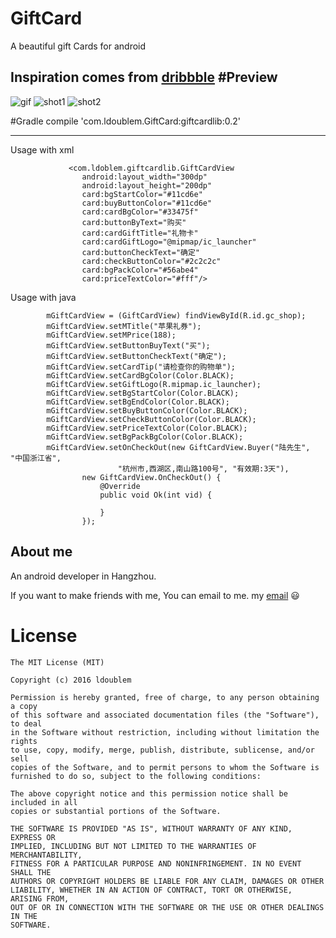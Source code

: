# GiftCard
A beautiful gift Cards for android

Inspiration comes from [dribbble](https://dribbble.com/shots/2045026-Gift-Card)
#Preview
---
![gif](https://github.com/ldoublem/GiftCard/blob/master/screenshot/shot.gif)
![shot1](https://github.com/ldoublem/GiftCard/blob/master/screenshot/shot1.png)
![shot2](https://github.com/ldoublem/GiftCard/blob/master/screenshot/shot2.png)

#Gradle
compile 'com.ldoublem.GiftCard:giftcardlib:0.2'

---
Usage with xml
```
             <com.ldoblem.giftcardlib.GiftCardView
                android:layout_width="300dp"
                android:layout_height="200dp"
                card:bgStartColor="#11cd6e"
                card:buyButtonColor="#11cd6e"
                card:cardBgColor="#33475f"
                card:buttonByText="购买"
                card:cardGiftTitle="礼物卡"
                card:cardGiftLogo="@mipmap/ic_launcher"
                card:buttonCheckText="确定"
                card:checkButtonColor="#2c2c2c"
                card:bgPackColor="#56abe4"
                card:priceTextColor="#fff"/>
```
Usage with java
```
        mGiftCardView = (GiftCardView) findViewById(R.id.gc_shop);
        mGiftCardView.setMTitle("苹果礼券");
        mGiftCardView.setMPrice(188);
        mGiftCardView.setButtonBuyText("买");
        mGiftCardView.setButtonCheckText("确定");
        mGiftCardView.setCardTip("请检查你的购物单");
        mGiftCardView.setCardBgColor(Color.BLACK);
        mGiftCardView.setGiftLogo(R.mipmap.ic_launcher);
        mGiftCardView.setBgStartColor(Color.BLACK);
        mGiftCardView.setBgEndColor(Color.BLACK);
        mGiftCardView.setBuyButtonColor(Color.BLACK);
        mGiftCardView.setCheckButtonColor(Color.BLACK);
        mGiftCardView.setPriceTextColor(Color.BLACK);
        mGiftCardView.setBgPackBgColor(Color.BLACK);
        mGiftCardView.setOnCheckOut(new GiftCardView.Buyer("陆先生", "中国浙江省",
                        "杭州市,西湖区,南山路100号", "有效期:3天"),
                new GiftCardView.OnCheckOut() {
                    @Override
                    public void Ok(int vid) {
                        
                    }
                });
```

## About me

An android developer in Hangzhou.

If you want to make friends with me, You can email to me.
my [email](mailto:1227102260@qq.com) :smiley:


License
=======

    The MIT License (MIT)

	Copyright (c) 2016 ldoublem

	Permission is hereby granted, free of charge, to any person obtaining a copy
	of this software and associated documentation files (the "Software"), to deal
	in the Software without restriction, including without limitation the rights
	to use, copy, modify, merge, publish, distribute, sublicense, and/or sell
	copies of the Software, and to permit persons to whom the Software is
	furnished to do so, subject to the following conditions:

	The above copyright notice and this permission notice shall be included in all
	copies or substantial portions of the Software.

	THE SOFTWARE IS PROVIDED "AS IS", WITHOUT WARRANTY OF ANY KIND, EXPRESS OR
	IMPLIED, INCLUDING BUT NOT LIMITED TO THE WARRANTIES OF MERCHANTABILITY,
	FITNESS FOR A PARTICULAR PURPOSE AND NONINFRINGEMENT. IN NO EVENT SHALL THE
	AUTHORS OR COPYRIGHT HOLDERS BE LIABLE FOR ANY CLAIM, DAMAGES OR OTHER
	LIABILITY, WHETHER IN AN ACTION OF CONTRACT, TORT OR OTHERWISE, ARISING FROM,
	OUT OF OR IN CONNECTION WITH THE SOFTWARE OR THE USE OR OTHER DEALINGS IN THE
	SOFTWARE.







